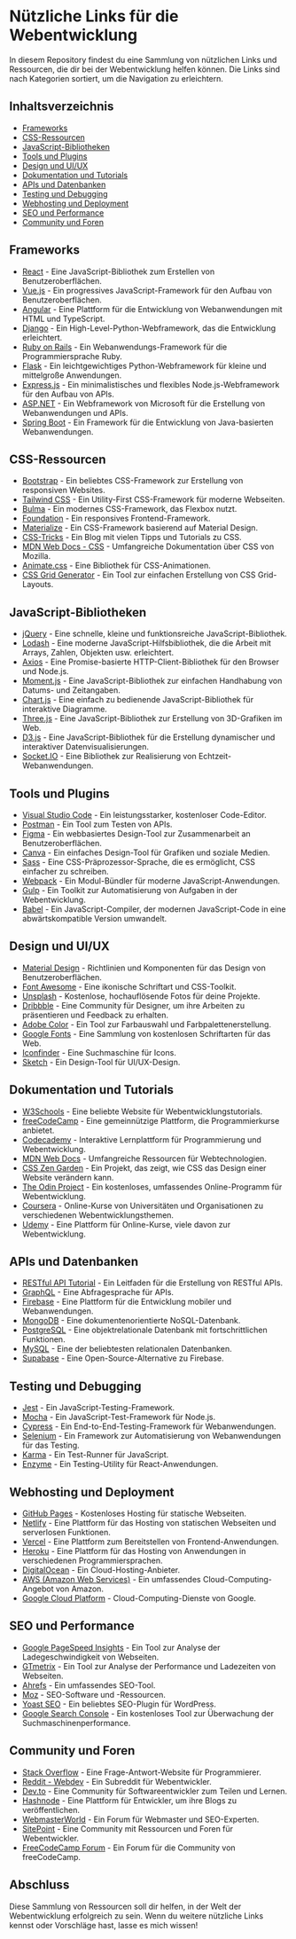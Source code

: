 # Nützliche Links für die Webentwicklung

In diesem Repository findest du eine Sammlung von nützlichen Links und Ressourcen, die dir bei der Webentwicklung helfen können. Die Links sind nach Kategorien sortiert, um die Navigation zu erleichtern.

## Inhaltsverzeichnis

- [Frameworks](#frameworks)
- [CSS-Ressourcen](#css-ressourcen)
- [JavaScript-Bibliotheken](#javascript-bibliotheken)
- [Tools und Plugins](#tools-und-plugins)
- [Design und UI/UX](#design-und-uiux)
- [Dokumentation und Tutorials](#dokumentation-und-tutorials)
- [APIs und Datenbanken](#apis-und-datenbanken)
- [Testing und Debugging](#testing-und-debugging)
- [Webhosting und Deployment](#webhosting-und-deployment)
- [SEO und Performance](#seo-und-performance)
- [Community und Foren](#community-und-foren)

## Frameworks

- [React](https://reactjs.org/) - Eine JavaScript-Bibliothek zum Erstellen von Benutzeroberflächen.
- [Vue.js](https://vuejs.org/) - Ein progressives JavaScript-Framework für den Aufbau von Benutzeroberflächen.
- [Angular](https://angular.io/) - Eine Plattform für die Entwicklung von Webanwendungen mit HTML und TypeScript.
- [Django](https://www.djangoproject.com/) - Ein High-Level-Python-Webframework, das die Entwicklung erleichtert.
- [Ruby on Rails](https://rubyonrails.org/) - Ein Webanwendungs-Framework für die Programmiersprache Ruby.
- [Flask](https://flask.palletsprojects.com/) - Ein leichtgewichtiges Python-Webframework für kleine und mittelgroße Anwendungen.
- [Express.js](https://expressjs.com/) - Ein minimalistisches und flexibles Node.js-Webframework für den Aufbau von APIs.
- [ASP.NET](https://dotnet.microsoft.com/apps/aspnet) - Ein Webframework von Microsoft für die Erstellung von Webanwendungen und APIs.
- [Spring Boot](https://spring.io/projects/spring-boot) - Ein Framework für die Entwicklung von Java-basierten Webanwendungen.

## CSS-Ressourcen

- [Bootstrap](https://getbootstrap.com/) - Ein beliebtes CSS-Framework zur Erstellung von responsiven Websites.
- [Tailwind CSS](https://tailwindcss.com/) - Ein Utility-First CSS-Framework für moderne Webseiten.
- [Bulma](https://bulma.io/) - Ein modernes CSS-Framework, das Flexbox nutzt.
- [Foundation](https://get.foundation/) - Ein responsives Frontend-Framework.
- [Materialize](https://materializecss.com/) - Ein CSS-Framework basierend auf Material Design.
- [CSS-Tricks](https://css-tricks.com/) - Ein Blog mit vielen Tipps und Tutorials zu CSS.
- [MDN Web Docs - CSS](https://developer.mozilla.org/de/docs/Web/CSS) - Umfangreiche Dokumentation über CSS von Mozilla.
- [Animate.css](https://animate.style/) - Eine Bibliothek für CSS-Animationen.
- [CSS Grid Generator](https://cssgrid-generator.netlify.app/) - Ein Tool zur einfachen Erstellung von CSS Grid-Layouts.

## JavaScript-Bibliotheken

- [jQuery](https://jquery.com/) - Eine schnelle, kleine und funktionsreiche JavaScript-Bibliothek.
- [Lodash](https://lodash.com/) - Eine moderne JavaScript-Hilfsbibliothek, die die Arbeit mit Arrays, Zahlen, Objekten usw. erleichtert.
- [Axios](https://axios-http.com/) - Eine Promise-basierte HTTP-Client-Bibliothek für den Browser und Node.js.
- [Moment.js](https://momentjs.com/) - Eine JavaScript-Bibliothek zur einfachen Handhabung von Datums- und Zeitangaben.
- [Chart.js](https://www.chartjs.org/) - Eine einfach zu bedienende JavaScript-Bibliothek für interaktive Diagramme.
- [Three.js](https://threejs.org/) - Eine JavaScript-Bibliothek zur Erstellung von 3D-Grafiken im Web.
- [D3.js](https://d3js.org/) - Eine JavaScript-Bibliothek für die Erstellung dynamischer und interaktiver Datenvisualisierungen.
- [Socket.IO](https://socket.io/) - Eine Bibliothek zur Realisierung von Echtzeit-Webanwendungen.

## Tools und Plugins

- [Visual Studio Code](https://code.visualstudio.com/) - Ein leistungsstarker, kostenloser Code-Editor.
- [Postman](https://www.postman.com/) - Ein Tool zum Testen von APIs.
- [Figma](https://www.figma.com/) - Ein webbasiertes Design-Tool zur Zusammenarbeit an Benutzeroberflächen.
- [Canva](https://www.canva.com/) - Ein einfaches Design-Tool für Grafiken und soziale Medien.
- [Sass](https://sass-lang.com/) - Eine CSS-Präprozessor-Sprache, die es ermöglicht, CSS einfacher zu schreiben.
- [Webpack](https://webpack.js.org/) - Ein Modul-Bündler für moderne JavaScript-Anwendungen.
- [Gulp](https://gulpjs.com/) - Ein Toolkit zur Automatisierung von Aufgaben in der Webentwicklung.
- [Babel](https://babeljs.io/) - Ein JavaScript-Compiler, der modernen JavaScript-Code in eine abwärtskompatible Version umwandelt.

## Design und UI/UX

- [Material Design](https://material.io/) - Richtlinien und Komponenten für das Design von Benutzeroberflächen.
- [Font Awesome](https://fontawesome.com/) - Eine ikonische Schriftart und CSS-Toolkit.
- [Unsplash](https://unsplash.com/) - Kostenlose, hochauflösende Fotos für deine Projekte.
- [Dribbble](https://dribbble.com/) - Eine Community für Designer, um ihre Arbeiten zu präsentieren und Feedback zu erhalten.
- [Adobe Color](https://color.adobe.com/) - Ein Tool zur Farbauswahl und Farbpalettenerstellung.
- [Google Fonts](https://fonts.google.com/) - Eine Sammlung von kostenlosen Schriftarten für das Web.
- [Iconfinder](https://www.iconfinder.com/) - Eine Suchmaschine für Icons.
- [Sketch](https://www.sketch.com/) - Ein Design-Tool für UI/UX-Design.

## Dokumentation und Tutorials

- [W3Schools](https://www.w3schools.com/) - Eine beliebte Website für Webentwicklungstutorials.
- [freeCodeCamp](https://www.freecodecamp.org/) - Eine gemeinnützige Plattform, die Programmierkurse anbietet.
- [Codecademy](https://www.codecademy.com/) - Interaktive Lernplattform für Programmierung und Webentwicklung.
- [MDN Web Docs](https://developer.mozilla.org/) - Umfangreiche Ressourcen für Webtechnologien.
- [CSS Zen Garden](http://www.csszengarden.com/) - Ein Projekt, das zeigt, wie CSS das Design einer Website verändern kann.
- [The Odin Project](https://www.theodinproject.com/) - Ein kostenloses, umfassendes Online-Programm für Webentwicklung.
- [Coursera](https://www.coursera.org/) - Online-Kurse von Universitäten und Organisationen zu verschiedenen Webentwicklungsthemen.
- [Udemy](https://www.udemy.com/) - Eine Plattform für Online-Kurse, viele davon zur Webentwicklung.

## APIs und Datenbanken

- [RESTful API Tutorial](https://restfulapi.net/) - Ein Leitfaden für die Erstellung von RESTful APIs.
- [GraphQL](https://graphql.org/) - Eine Abfragesprache für APIs.
- [Firebase](https://firebase.google.com/) - Eine Plattform für die Entwicklung mobiler und Webanwendungen.
- [MongoDB](https://www.mongodb.com/) - Eine dokumentenorientierte NoSQL-Datenbank.
- [PostgreSQL](https://www.postgresql.org/) - Eine objektrelationale Datenbank mit fortschrittlichen Funktionen.
- [MySQL](https://www.mysql.com/) - Eine der beliebtesten relationalen Datenbanken.
- [Supabase](https://supabase.io/) - Eine Open-Source-Alternative zu Firebase.

## Testing und Debugging

- [Jest](https://jestjs.io/) - Ein JavaScript-Testing-Framework.
- [Mocha](https://mochajs.org/) - Ein JavaScript-Test-Framework für Node.js.
- [Cypress](https://www.cypress.io/) - Ein End-to-End-Testing-Framework für Webanwendungen.
- [Selenium](https://www.selenium.dev/) - Ein Framework zur Automatisierung von Webanwendungen für das Testing.
- [Karma](https://karma-runner.github.io/latest/index.html) - Ein Test-Runner für JavaScript.
- [Enzyme](https://enzymejs.github.io/enzyme/) - Ein Testing-Utility für React-Anwendungen.

## Webhosting und Deployment

- [GitHub Pages](https://pages.github.com/) - Kostenloses Hosting für statische Webseiten.
- [Netlify](https://www.netlify.com/) - Eine Plattform für das Hosting von statischen Webseiten und serverlosen Funktionen.
- [Vercel](https://vercel.com/) - Eine Plattform zum Bereitstellen von Frontend-Anwendungen.
- [Heroku](https://www.heroku.com/) - Eine Plattform für das Hosting von Anwendungen in verschiedenen Programmiersprachen.
- [DigitalOcean](https://www.digitalocean.com/) - Ein Cloud-Hosting-Anbieter.
- [AWS (Amazon Web Services)](https://aws.amazon.com/) - Ein umfassendes Cloud-Computing-Angebot von Amazon.
- [Google Cloud Platform](https://cloud.google.com/) - Cloud-Computing-Dienste von Google.

## SEO und Performance

- [Google PageSpeed Insights](https://developers.google.com/speed/pagespeed/insights/) - Ein Tool zur Analyse der Ladegeschwindigkeit von Webseiten.
- [GTmetrix](https://gtmetrix.com/) - Ein Tool zur Analyse der Performance und Ladezeiten von Webseiten.
- [Ahrefs](https://ahrefs.com/) - Ein umfassendes SEO-Tool.
- [Moz](https://moz.com/) - SEO-Software und -Ressourcen.
- [Yoast SEO](https://yoast.com/wordpress/plugins/seo/) - Ein beliebtes SEO-Plugin für WordPress.
- [Google Search Console](https://search.google.com/search-console) - Ein kostenloses Tool zur Überwachung der Suchmaschinenperformance.

## Community und Foren

- [Stack Overflow](https://stackoverflow.com/) - Eine Frage-Antwort-Website für Programmierer.
- [Reddit - Webdev](https://www.reddit.com/r/webdev/) - Ein Subreddit für Webentwickler.
- [Dev.to](https://dev.to/) - Eine Community für Softwareentwickler zum Teilen und Lernen.
- [Hashnode](https://hashnode.com/) - Eine Plattform für Entwickler, um ihre Blogs zu veröffentlichen.
- [WebmasterWorld](https://www.webmasterworld.com/) - Ein Forum für Webmaster und SEO-Experten.
- [SitePoint](https://www.sitepoint.com/) - Eine Community mit Ressourcen und Foren für Webentwickler.
- [FreeCodeCamp Forum](https://forum.freecodecamp.org/) - Ein Forum für die Community von freeCodeCamp.

## Abschluss

Diese Sammlung von Ressourcen soll dir helfen, in der Welt der Webentwicklung erfolgreich zu sein. Wenn du weitere nützliche Links kennst oder Vorschläge hast, lasse es mich wissen!

